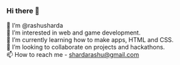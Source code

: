 ### Hi there 👋

👋 I’m @rashusharda  
👀 I’m interested in web and game development.  
🌱 I’m currently learning how to make apps, HTML and CSS.  
💞️ I’m looking to collaborate on projects and hackathons.  
📫 How to reach me - shardarashu@gmail.com  
